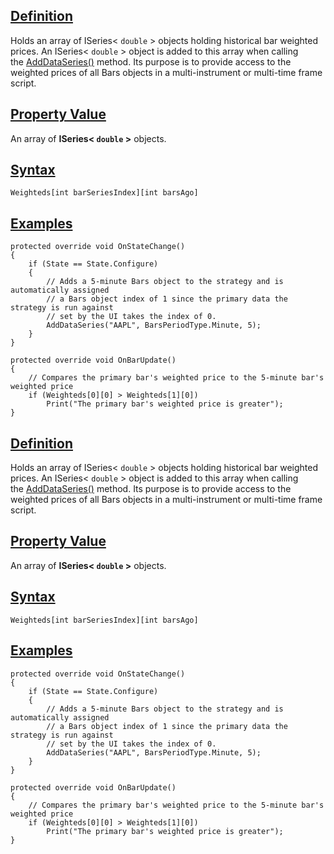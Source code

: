 ## [Definition](https://developer.ninjatrader.com/docs/desktop/weighteds\#definition)

Holds an array of ISeries< `double` \> objects holding historical bar weighted prices. An ISeries< `double` \> object is added to this array when calling the [AddDataSeries()](https://developer.ninjatrader.com/docs/desktop/adddataseries) method. Its purpose is to provide access to the weighted prices of all Bars objects in a multi-instrument or multi-time frame script.

## [Property Value](https://developer.ninjatrader.com/docs/desktop/weighteds\#property-value)

An array of **ISeries< `double` >** objects.

## [Syntax](https://developer.ninjatrader.com/docs/desktop/weighteds\#syntax)

`Weighteds[int barSeriesIndex][int barsAgo]`

## [Examples](https://developer.ninjatrader.com/docs/desktop/weighteds\#examples)

```jsx-150469391 csharp
protected override void OnStateChange()
{
    if (State == State.Configure)
    {
        // Adds a 5-minute Bars object to the strategy and is automatically assigned
        // a Bars object index of 1 since the primary data the strategy is run against
        // set by the UI takes the index of 0.
        AddDataSeries("AAPL", BarsPeriodType.Minute, 5);
    }
}

protected override void OnBarUpdate()
{
    // Compares the primary bar's weighted price to the 5-minute bar's weighted price
    if (Weighteds[0][0] > Weighteds[1][0])
        Print("The primary bar's weighted price is greater");
}

```

## [Definition](https://developer.ninjatrader.com/docs/desktop/weighteds\#definition)

Holds an array of ISeries< `double` \> objects holding historical bar weighted prices. An ISeries< `double` \> object is added to this array when calling the [AddDataSeries()](https://developer.ninjatrader.com/docs/desktop/adddataseries) method. Its purpose is to provide access to the weighted prices of all Bars objects in a multi-instrument or multi-time frame script.

## [Property Value](https://developer.ninjatrader.com/docs/desktop/weighteds\#property-value)

An array of **ISeries< `double` >** objects.

## [Syntax](https://developer.ninjatrader.com/docs/desktop/weighteds\#syntax)

`Weighteds[int barSeriesIndex][int barsAgo]`

## [Examples](https://developer.ninjatrader.com/docs/desktop/weighteds\#examples)

```jsx-150469391 csharp
protected override void OnStateChange()
{
    if (State == State.Configure)
    {
        // Adds a 5-minute Bars object to the strategy and is automatically assigned
        // a Bars object index of 1 since the primary data the strategy is run against
        // set by the UI takes the index of 0.
        AddDataSeries("AAPL", BarsPeriodType.Minute, 5);
    }
}

protected override void OnBarUpdate()
{
    // Compares the primary bar's weighted price to the 5-minute bar's weighted price
    if (Weighteds[0][0] > Weighteds[1][0])
        Print("The primary bar's weighted price is greater");
}

```